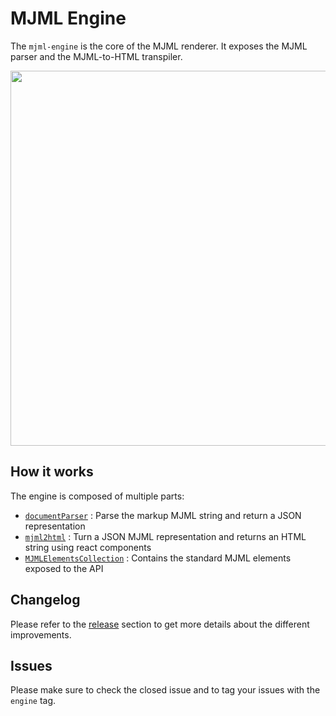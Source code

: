 MJML Engine
===========

The `mjml-engine` is the core of the MJML renderer. It exposes the MJML parser and the MJML-to-HTML transpiler.

<p align="center"><a href="#" target="_blank"><img width="600"src="https://cloud.githubusercontent.com/assets/6558790/12552666/72297fbc-c373-11e5-981b-62217a960c0f.png"></a></p>

## How it works

The engine is composed of multiple parts:
 - [`documentParser`](https://github.com/mjmlio/mjml/blob/master/src/documentParser.js) : Parse the markup MJML string and return a JSON representation
 - [`mjml2html`](https://github.com/mjmlio/mjml/blob/master/src/mjml2html.js) : Turn a JSON MJML representation and returns an HTML string using react components
 - [`MJMLElementsCollection`](https://github.com/mjmlio/mjml/blob/master/src/MJMLElementsCollection.js) : Contains the standard MJML elements exposed to the API

## Changelog

Please refer to the [release](https://github.com/mjmlio/mjml/releases) section to get more details about the different improvements.

## Issues

Please make sure to check the closed issue and to tag your issues with the `engine`  tag.

